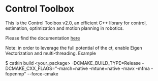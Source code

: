 # Control Toolbox

This is the Control Toolbox v2.0, an efficient C++ library for control, estimation, optimization and motion planning in robotics.

Please find the documentation [here](https://adrlab.bitbucket.io/ct)


Note: in order to leverage the full potential of the ct, enable Eigen Vectorization and multi-threading. Example

$ catkin build <your_package> -DCMAKE_BUILD_TYPE=Release -DCMAKE_CXX_FLAGS="-march=native -mtune=native -mavx -mfma -fopenmp" --force-cmake
